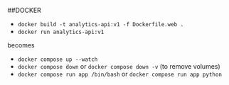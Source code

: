 ##DOCKER 
- `docker build -t analytics-api:v1 -f Dockerfile.web .`
- `docker run analytics-api:v1 `


becomes 
- `docker compose up --watch`
- `docker compose down` or `docker compose down -v` (to remove volumes) 
- `docker compose run app /bin/bash` or `docker compose run app python`